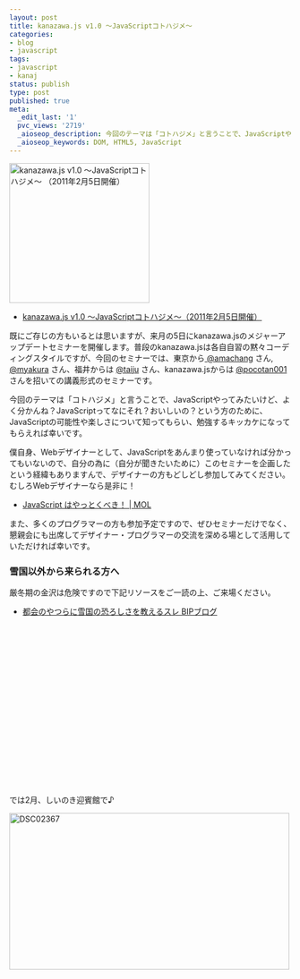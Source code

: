 ```yaml
---
layout: post
title: kanazawa.js v1.0 〜JavaScriptコトハジメ〜
categories:
- blog
- javascript
tags:
- javascript
- kanaj
status: publish
type: post
published: true
meta:
  _edit_last: '1'
  pvc_views: '2719'
  _aioseop_description: 今回のテーマは「コトハジメ」と言うことで、JavaScriptやってみたいけど、よく分かんね？JavaScriptってなにそれ？おいしいの？という方のために、JavaScriptの可能性や楽しさについて知ってもらい、勉強するキッカケになってもらえれば幸いです。
  _aioseop_keywords: DOM, HTML5, JavaScript
---
```

<a href="http://kanazawajs.tumblr.com/v1-0/"><img class="fig" src="http://t32k.me/kanazawajs/bnr1-0.png" alt="kanazawa.js v1.0 〜JavaScriptコトハジメ〜 （2011年2月5日開催）" width="250" height="250" /></a>
<ul>
	<li><a href="http://kanazawajs.tumblr.com/v1-0/">kanazawa.js v1.0 〜JavaScriptコトハジメ〜（2011年2月5日開催）</a></li>
</ul>
既にご存じの方もいるとは思いますが、来月の5日にkanazawa.jsのメジャーアップデートセミナーを開催します。普段のkanazawa.jsは各自自習の黙々コーディングスタイルですが、今回のセミナーでは、東京から<a href="http://twitter.com/#%21/amachang"> @amachang</a> さん, <a href="http://twitter.com/#%21/myakura">@myakura</a> さん、福井からは <a href="http://twitter.com/#%21/taiju">@taiju</a> さん、kanazawa.jsからは <a href="http://twitter.com/#%21/pocotan001">@pocotan001</a> さんを招いての講義形式のセミナーです。

<!--more-->

今回のテーマは「コトハジメ」と言うことで、JavaScriptやってみたいけど、よく分かんね？JavaScriptってなにそれ？おいしいの？という方のために、JavaScriptの可能性や楽しさについて知ってもらい、勉強するキッカケになってもらえれば幸いです。

僕自身、Webデザイナーとして、JavaScriptをあんまり使っていなければ分かってもいないので、自分の為に（自分が聞きたいために）このセミナーを企画したという経緯もありますんで、デザイナーの方もどしどし参加してみてください。むしろWebデザイナーなら是非に！
<ul>
	<li><a href="http://t32k.me/mol/2011/01/you-must-learn-javascript/">JavaScript はやっとくべき！ | MOL </a></li>
</ul>
また、多くのプログラマーの方も参加予定ですので、ぜひセミナーだけでなく、懇親会にも出席してデザイナー・プログラマーの交流を深める場として活用していただければ幸いです。
<h3>雪国以外から来られる方へ</h3>
厳冬期の金沢は危険ですので下記リソースをご一読の上、ご来場ください。
<ul>
	<li><a href="http://bipblog.com/archives/2258404.html">都会のやつらに雪国の恐ろしさを教えるスレ BIPブログ</a></li>
</ul>
<object classid="clsid:d27cdb6e-ae6d-11cf-96b8-444553540000" width="470" height="289" codebase="http://download.macromedia.com/pub/shockwave/cabs/flash/swflash.cab#version=6,0,40,0"><param name="allowFullScreen" value="true" /><param name="allowscriptaccess" value="always" /><param name="src" value="http://www.youtube.com/v/lr935zcveeA?fs=1&amp;hl=ja_JP" /><param name="allowfullscreen" value="true" /><embed type="application/x-shockwave-flash" width="470" height="289" src="http://www.youtube.com/v/lr935zcveeA?fs=1&amp;hl=ja_JP" allowscriptaccess="always" allowfullscreen="true"></embed></object>

では2月、しいのき迎賓館で♪

<a title="DSC02367 by t32k, on Flickr" href="http://www.flickr.com/photos/t32k/5201194304/"><img class="fig" src="http://farm5.static.flickr.com/4154/5201194304_03b0acf99b.jpg" alt="DSC02367" width="500" height="280" /></a>
